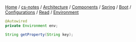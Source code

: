 [Home](https://mengxianbin.github.io) /
[cs-notes](https://mengxianbin.github.io/cs-notes/site) /
[Architecture](https://mengxianbin.github.io/cs-notes/site/Architecture) /
[Components](https://mengxianbin.github.io/cs-notes/site/Architecture/Components) /
[Spring](https://mengxianbin.github.io/cs-notes/site/Architecture/Components/Spring) /
[Boot](https://mengxianbin.github.io/cs-notes/site/Architecture/Components/Spring/Boot) /
[Configurations](https://mengxianbin.github.io/cs-notes/site/Architecture/Components/Spring/Boot/Configurations) /
[Read](https://mengxianbin.github.io/cs-notes/site/Architecture/Components/Spring/Boot/Configurations/Read) /
[Environment](https://mengxianbin.github.io/cs-notes/site/Architecture/Components/Spring/Boot/Configurations/Read/Environment)

```java
@Autowired
private Environment env;

String getProperty(String key);
```
